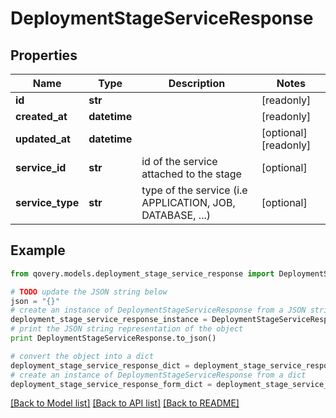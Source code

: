 # DeploymentStageServiceResponse


## Properties

Name | Type | Description | Notes
------------ | ------------- | ------------- | -------------
**id** | **str** |  | [readonly] 
**created_at** | **datetime** |  | [readonly] 
**updated_at** | **datetime** |  | [optional] [readonly] 
**service_id** | **str** | id of the service attached to the stage | [optional] 
**service_type** | **str** | type of the service (i.e APPLICATION, JOB, DATABASE, ...) | [optional] 

## Example

```python
from qovery.models.deployment_stage_service_response import DeploymentStageServiceResponse

# TODO update the JSON string below
json = "{}"
# create an instance of DeploymentStageServiceResponse from a JSON string
deployment_stage_service_response_instance = DeploymentStageServiceResponse.from_json(json)
# print the JSON string representation of the object
print DeploymentStageServiceResponse.to_json()

# convert the object into a dict
deployment_stage_service_response_dict = deployment_stage_service_response_instance.to_dict()
# create an instance of DeploymentStageServiceResponse from a dict
deployment_stage_service_response_form_dict = deployment_stage_service_response.from_dict(deployment_stage_service_response_dict)
```
[[Back to Model list]](../README.md#documentation-for-models) [[Back to API list]](../README.md#documentation-for-api-endpoints) [[Back to README]](../README.md)


